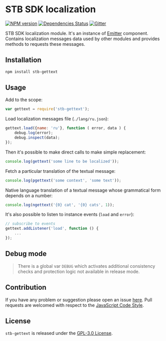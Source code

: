 STB SDK localization
====================

[![NPM version](https://img.shields.io/npm/v/stb-gettext.svg?style=flat-square)](https://www.npmjs.com/package/stb-gettext)
[![Dependencies Status](https://img.shields.io/david/stbsdk/gettext.svg?style=flat-square)](https://david-dm.org/stbsdk/gettext)
[![Gitter](https://img.shields.io/badge/gitter-join%20chat-blue.svg?style=flat-square)](https://gitter.im/DarkPark/stb)


STB SDK localization module. It's an instance of [Emitter](https://github.com/stbsdk/emitter) component.
Contains localization messages data used by other modules and provides methods to requests these messages.


## Installation

```bash
npm install stb-gettext
```


## Usage

Add to the scope:

```js
var gettext = require('stb-gettext');
```

Load localization messages file (`./lang/ru.json`):

```js
gettext.load({name: 'ru'}, function ( error, data ) {
    debug.log(error);
    debug.inspect(data);
});
```

Then it's possible to make direct calls to make simple replacement:

```js
console.log(gettext('some line to be localized'));
```

Fetch a particular translation of the textual message:

```js
console.log(pgettext('some context', 'some text'));
```

Native language translation of a textual message whose grammatical form depends on a number:

```js
console.log(ngettext('{0} cat', '{0} cats', 1));
```

It's also possible to listen to instance events (`load` and `error`):

```js
// subscribe to events
gettext.addListener('load', function () {
	...
});
```


## Debug mode

> There is a global var `DEBUG` which activates additional consistency checks and protection logic not available in release mode.


## Contribution

If you have any problem or suggestion please open an issue [here](https://github.com/stbsdk/gettext/issues).
Pull requests are welcomed with respect to the [JavaScript Code Style](https://github.com/DarkPark/jscs).


## License

`stb-gettext` is released under the [GPL-3.0 License](http://opensource.org/licenses/GPL-3.0).
